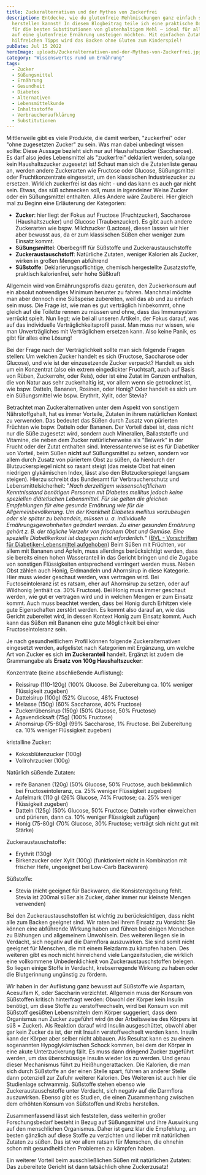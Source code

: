 ```yaml
---
title: Zuckeralternativen und der Mythos von Zuckerfrei
description: Entdecke, wie du glutenfreie Mehlmischungen ganz einfach selbst
  herstellen kannst! In diesem Blogbeitrag teile ich eine praktische Daumenregel
  für die besten Substitutionen von glutenhaltigem Mehl – ideal für alle, die
  auf eine glutenfreie Ernährung umsteigen möchten. Mit einfachen Zutaten und
  hilfreichen Tipps wird das Backen ohne Gluten zum Kinderspiel!
pubDate: Jul 15 2022
heroImage: uploads/Zuckeralternativen-und-der-Mythos-von-Zuckerfrei.jpg
category: "Wissenswertes rund um Ernährung"
tags:
  - Zucker
  - Süßungsmittel
  - Ernährung
  - Gesundheit
  - Diabetes
  - Alternativen
  - Lebensmittelkunde
  - Inhaltsstoffe
  - Verbraucheraufklärung
  - Substitutionen
---
```


Mittlerweile gibt es viele Produkte, die damit werben, "zuckerfrei" oder "ohne zugesetzten Zucker" zu sein. Was man dabei unbedingt wissen sollte: Diese Aussage bezieht sich nur auf Haushaltszucker (Saccharose). Es darf also jedes Lebensmittel als "zuckerfrei" deklariert werden, solange kein Haushaltszucker zugesetzt ist! Schaut man sich die Zutatenliste genau an, werden andere Zuckerarten wie Fructose oder Glucose, Süßungsmittel oder Fruchtkonzentrate eingesetzt, um den klassischen Industriezucker zu ersetzen. Wirklich zuckerfrei ist das nicht - und das kann es auch gar nicht sein. Etwas, das süß schmecken soll, muss in irgendeiner Weise Zucker oder ein Süßungsmittel enthalten. Alles Andere wäre Zauberei.
Hier gleich mal zu Beginn eine Erläuterung der Kategorien:

- **Zucker**: hier liegt der Fokus auf Fructose (Fruchtzucker), Saccharose (Haushaltszucker) und Glucose (Traubenzucker). Es gibt auch andere Zuckerarten wie bspw. Milchzucker (Lactose), diesen lassen wir hier aber bewusst aus, da er zum klassischen Süßen eher weniger zum Einsatz kommt.
- **Süßungsmittel**: Oberbegriff für Süßstoffe und Zuckeraustauschstoffe
- **Zuckeraustauschstoff**: Natürliche Zutaten, weniger Kalorien als Zucker, wirken in großen Mengen abführend
- **Süßstoffe**: Deklarierungspflichtige, chemisch hergestellte Zusatzstoffe, praktisch kalorienfrei, sehr hohe Süßkraft

Allgemein wird von Ernährungsprofis dazu geraten, den Zuckerkonsum auf ein absolut notwendiges Minimum herunter zu fahren.
Manchmal möchte man aber dennoch eine Süßspeise zubereiten, weil das ab und zu einfach sein muss. Die Frage ist, wie man es gut verträglich hinbekommt, ohne gleich auf die Toilette rennen zu müssen und ohne, dass das Immunsystem verrückt spielt. Nun liegt; wie bei all unseren Artikeln, der Fokus darauf, was auf das individuelle Verträglichkeitsprofil passt. Man muss nur wissen, wie man Unverträgliches mit Verträglichem ersetzen kann. Also keine Panik, es gibt für alles eine Lösung!

Bei der Frage nach der Verträglichkeit sollte man sich folgende Fragen stellen: Um welchen Zucker handelt es sich (Fructose, Saccharose oder Glucose), und wie ist der einzusetzende Zucker verpackt? Handelt es sich um ein Konzentrat (also ein extrem eingedickter Fruchtsaft, auch auf Basis von Rüben, Zuckerrohr, oder Reis), oder ist eine Zutat im Ganzen enthalten, die von Natur aus sehr zuckerhaltig ist, vor allem wenn sie getrocknet ist, wie bspw. Datteln, Bananen, Rosinen, oder Honig? Oder handelt es sich um ein Süßungsmittel wie bspw. Erythrit, Xylit, oder Stevia?

Betrachtet man Zuckeralternativen unter dem Aspekt von sonstigem Nährstoffgehalt, hat es immer Vorteile, Zutaten in ihrem natürlichen Kontext zu verwenden. Das bedeutet das Süßen durch Zusatz von pürierten Früchten wie bspw. Datteln oder Bananen. Der Vorteil dabei ist, dass nicht nur die Süße zugesetzt wird, sondern auch Mineralien, Ballaststoffe und Vitamine, die neben dem Zucker natürlicherweise als "Beiwerk" in der Frucht oder der Zutat enthalten sind.
Interessanterweise ist es für Diabetiker von Vorteil, beim Süßen **nicht** auf Süßungsmittel zu setzen, sondern vor allem durch Zusatz von püriertem Obst zu süßen, da hierdurch der Blutzuckerspiegel nicht so rasant steigt (das meiste Obst hat einen niedrigen glykämischen Index, lässt also den Blutzuckerspiegel langsam steigen). Hierzu schreibt das Bundesamt für Verbraucherschutz und Lebensmittelsicherheit: "_Nach derzeitigem wissenschaftlichem Kenntnisstand benötigen Personen mit Diabetes mellitus jedoch keine speziellen diätetischen Lebensmittel. Für sie gelten die gleichen Empfehlungen für eine gesunde Ernährung wie für die Allgemeinbevölkerung. Um der Krankheit Diabetes mellitus vorzubeugen oder sie später zu behandeln, müssen u. a. individuelle Ernährungsgewohnheiten geändert werden. Zu einer gesunden Ernährung gehört z. B. der tägliche Verzehr von frischem Obst und Gemüse. Eine spezielle Diabetikerkost ist dagegen nicht erforderlich._" ([BVL - Vorschriften für Diabetiker-Lebensmittel aufgehoben](https://www.bvl.bund.de/DE/Arbeitsbereiche/01_Lebensmittel/03_Verbraucher/12_DiaetetischeLM/Vorschriften_Diaet_LM/lm_Vorschriften_diaetetLM_node.html))
Beim Süßen mit Früchten, vor allem mit Bananen und Äpfeln, muss allerdings berücksichtigt werden, dass sie bereits einen hohen Wasseranteil in das Gericht bringen und die Zugabe von sonstigen Flüssigkeiten entsprechend verringert werden muss.
Neben Obst zählen auch Honig, Erdmandeln und Ahornsirup in diese Kategorie. Hier muss wieder geschaut werden, was vertragen wird. Bei Fuctoseintoleranz ist es ratsam, eher auf Ahornsirup zu setzen, oder auf Wildhonig (enthält ca. 30% Fructose). Bei Honig muss immer geschaut werden, wie gut er vertragen wird und in welchen Mengen er zum Einsatz kommt. Auch muss beachtet werden, dass bei Honig durch Erhitzen viele gute Eigenschaften zerstört werden. Es kommt also darauf an, wie das Gericht zubereitet wird, in dessen Kontext Honig zum Einsatz kommt. Auch kann das Süßen mit Bananen eine gute Möglichkeit bei einer Fructoseintoleranz sein.

Je nach gesundheitlichem Profil können folgende Zuckeralternativen eingesetzt werden, aufgelistet nach Kategorien mit Ergänzung, um welche Art von Zucker es sich **im Zuckeranteil** handelt. Ergänzt ist zudem die Grammangabe als **Ersatz von 100g Haushaltszucker**:

Konzentrate (keine abschließende Auflistung):

- Reissirup (110-120g) (100% Glucose. Bei Zubereitung ca. 10% weniger Flüssigkeit zugeben)
- Dattelsirup (100g) (52% Glucose, 48% Fructose)
- Melasse (150g) (60% Saccharose, 40% Fructose)
- Zuckerrübensirup (150g) (50% Glucose, 50% Fructose)
- Agavendicksaft (75g) (100% Fructose)
- Ahornsirup (75-80g) (99% Saccharose, 1% Fructose. Bei Zubereitung ca. 10% weniger Flüssigkeit zugeben)

kristalline Zucker:

- Kokosblütenzucker (100g)
- Vollrohrzucker (100g)

Natürlich süßende Zutaten:

- reife Bananen (120g) (50% Glucose, 50% Fructose, auch bekömmlich bei Fructoseintoleranz, ca. 25% weniger Flüssigkeit zugeben)
- Apfelmark (110 g) (26% Glucose, 74% Fructose; ca. 25% weniger Flüssigkeit zugeben)
- Datteln (125g) (50% Glucose, 50% Fructose; Datteln vorher einweichen und pürieren, dann ca. 10% weniger Flüssigkeit zufügen)
- Honig (75-80g) (70% Glucose, 30% Fructose; verträgt sich nicht gut mit Stärke)

Zuckeraustauschstoffe:

- Erythrit (130g)
- Birkenzucker oder Xylit (100g) (funktioniert nicht in Kombination mit frischer Hefe, ungeeignet bei Low-Carb Backwaren)

Süßstoffe:

- Stevia (nicht geeignet für Backwaren, die Konsistenzgebung fehlt. Stevia ist 200mal süßer als Zucker, daher immer nur kleinste Mengen verwenden)

Bei den Zuckeraustauschstoffen ist wichtig zu berücksichtigen, dass nicht alle zum Backen geeignet sind. Wir raten bei ihrem Einsatz zu Vorsicht: Sie können eine abführende Wirkung haben und führen bei einigen Menschen zu Blähungen und allgemeinem Unwohlsein. Des weiteren liegen sie in Verdacht, sich negativ auf die Darmflora auszuwirken. Sie sind somit nicht geeignet für Menschen, die mit einem Reizdarm zu kämpfen haben. Des weiteren gibt es noch nicht hinreichend viele Langzeitstudien, die wirklich eine vollkommene Unbedenklichkeit von Zuckeraustauschstoffen belegen. So liegen einige Stoffe in Verdacht, krebserregende Wirkung zu haben oder die Blutgerinnung ungünstig zu fördern.

Wir haben in der Auflistung ganz bewusst auf Süßstoffe wie Aspartam, Acesulfam K, oder Saccharin verzichtet. Allgemein muss der Konsum von Süßstoffen kritisch hinterfragt werden: Obwohl der Körper kein Insulin benötigt, um diese Stoffe zu verstoffwechseln, wird bei Konsum von mit Süßstoff gesüßten Lebensmitteln dem Körper suggeriert, dass dem Organismus nun Zucker zugeführt wird (in der Arbeitsweise des Körpers ist süß = Zucker). Als Reaktion darauf wird Insulin ausgeschüttet, obwohl aber gar kein Zucker da ist, der mit Insulin verstoffwechselt werden kann. Insulin kann der Körper aber selber nicht abbauen. Als Resultat kann es zu einem sogenannten Hypoglykämischen Schock kommen, bei dem der Körper in eine akute Unterzuckerung fällt. Es muss dann dringend Zucker zugeführt werden, um das überschüssige Insulin wieder los zu werden. Und genau dieser Mechanismus führt zu Heißhungerattacken. Die Kalorien, die man sich durch Süßstoffe an der einen Stelle spart, führen an anderer Stelle dann potenziell zur Zufuhr weiterer Kalorien.
Des Weiteren ist auch hier die Studienlage schwammig. Süßstoffe stehen ebenso wie Zuckeraustauschstoffe unter Verdacht, sich negativ auf die Darmflora auszuwirken. Ebenso gibt es Studien, die einen Zusammenhang zwischen dem erhöhten Konsum von Süßstoffen und Krebs herstellen.

Zusammenfassend lässt sich feststellen, dass weiterhin großer Forschungsbedarf besteht in Bezug auf Süßungsmittel und ihre Auswirkung auf den menschlichen Organismus. Daher ist ganz klar die Empfehlung, am besten gänzlich auf diese Stoffe zu verzichten und lieber mit natürlichen Zutaten zu süßen. Das ist vor allem ratsam für Menschen, die ohnehin schon mit gesundheitlichen Problemen zu kämpfen haben.

Ein weiterer Vorteil beim ausschließlichen Süßen mit natürlichen Zutaten: Das zubereitete Gericht ist dann tatsächlich ohne Zuckerzusatz!
